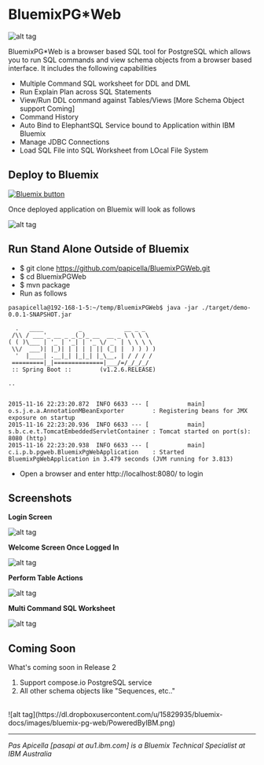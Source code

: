 <h1> BluemixPG*Web </h1>

![alt tag](https://dl.dropboxusercontent.com/u/15829935/bluemix-docs/images/bluemix-pg-web/PGWeb.png)

BluemixPG*Web is a browser based SQL tool for PostgreSQL which allows you to run SQL commands and view schema objects 
from a browser based interface. It includes the following capabilities

<ul>
  <li> Multiple Command SQL worksheet for DDL and DML </li>
  <li> Run Explain Plan across SQL Statements </li>
  <li> View/Run DDL command against Tables/Views [More Schema Object support Coming] </li>
  <li> Command History </li>
  <li> Auto Bind to ElephantSQL Service bound to Application within IBM Bluemix </li>
  <li> Manage JDBC Connections </li>
  <li> Load SQL File into SQL Worksheet from LOcal File System </li>
</ul>

<h2> Deploy to Bluemix </h2>

<a href="https://bluemix.net/deploy?repository=https://github.com/papicella/BluemixPGWeb" target="_blank">
<img src="http://bluemix.net/deploy/button.png" alt="Bluemix button" /></a>

Once deployed application on Bluemix will look as follows

![alt tag](https://dl.dropboxusercontent.com/u/15829935/bluemix-docs/images/bluemix-pg-web/img5.png)

<h2> Run Stand Alone Outside of Bluemix </h2>

- $ git clone https://github.com/papicella/BluemixPGWeb.git
- $ cd BluemixPGWeb
- $ mvn package
- Run as follows

```
pasapicella@192-168-1-5:~/temp/BluemixPGWeb$ java -jar ./target/demo-0.0.1-SNAPSHOT.jar

  .   ____          _            __ _ _
 /\\ / ___'_ __ _ _(_)_ __  __ _ \ \ \ \
( ( )\___ | '_ | '_| | '_ \/ _` | \ \ \ \
 \\/  ___)| |_)| | | | | || (_| |  ) ) ) )
  '  |____| .__|_| |_|_| |_\__, | / / / /
 =========|_|==============|___/=/_/_/_/
 :: Spring Boot ::        (v1.2.6.RELEASE)

..


2015-11-16 22:23:20.872  INFO 6633 --- [           main] o.s.j.e.a.AnnotationMBeanExporter        : Registering beans for JMX exposure on startup
2015-11-16 22:23:20.936  INFO 6633 --- [           main] s.b.c.e.t.TomcatEmbeddedServletContainer : Tomcat started on port(s): 8080 (http)
2015-11-16 22:23:20.938  INFO 6633 --- [           main] c.i.p.b.pgweb.BluemixPgWebApplication    : Started BluemixPgWebApplication in 3.479 seconds (JVM running for 3.813)

```

- Open a browser and enter http://localhost:8080/ to login

<h2>Screenshots</h2>

<b>Login Screen</b>

![alt tag](https://dl.dropboxusercontent.com/u/15829935/bluemix-docs/images/bluemix-pg-web/img1.png)

<b>Welcome Screen Once Logged In</b>

![alt tag](https://dl.dropboxusercontent.com/u/15829935/bluemix-docs/images/bluemix-pg-web/img2.png)

<b>Perform Table Actions</b>

![alt tag](https://dl.dropboxusercontent.com/u/15829935/bluemix-docs/images/bluemix-pg-web/img3.png)

<b>Multi Command SQL Worksheet</b>

![alt tag](https://dl.dropboxusercontent.com/u/15829935/bluemix-docs/images/bluemix-pg-web/img4.png)

<h2>Coming Soon</h2>

What's coming soon in Release 2

1. Support compose.io PostgreSQL service
2. All other schema objects like "Sequences, etc.."

<br />
![alt tag](https://dl.dropboxusercontent.com/u/15829935/bluemix-docs/images/bluemix-pg-web/PoweredByIBM.png)
<br />
<hr />
<i>
Pas Apicella [pasapi at au1.ibm.com] is a Bluemix Technical Specialist at IBM Australia
</i>
